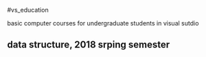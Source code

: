 #vs_education

basic computer courses for undergraduate students in visual sutdio

## data structure, 2018 srping semester
